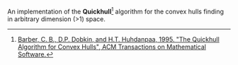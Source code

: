 An implementation of the **Quickhull**[^1] algorithm for the convex hulls finding in arbitrary dimension (>1) space.

[^1]: [Barber, C. B., D.P. Dobkin, and H.T. Huhdanpaa, 1995. "The Quickhull Algorithm for Convex Hulls", ACM Transactions on Mathematical Software.](https://www.cs.princeton.edu/~dpd/Papers/BarberDobkinHuhdanpaa.pdf)